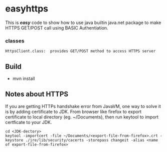 # easyhttps

  This is **_easy_** code to show how to use java builtin java.net package to make HTTPS GET/POST call using
  BASIC Authentiation.

### classes
```
HttpsClient.class:  provides GET/POST method to access HTTPS server
```
## Build

- mvn install

## Notes about HTTPS
If you are getting HTTPs handshake error from JavaVM, one way to solve it is by adding certificate to JDK. From browser like firefox to export
certificate to local directory (eg. ~/Documents), then run keytool to import certficate to your JDK.
```
cd <JDK-dectory>
keytool -importcert -file ~/Documents/<export-file-from-firefox>.crt -keystore ./jre/lib/security/cacerts -storepass changeit -alias <name of export-file-from-firefox>
```





